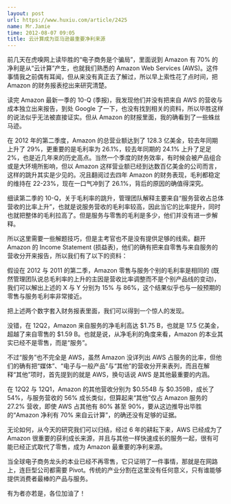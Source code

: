```yaml
---
layout: post
url: https://www.huxiu.com/article/2425
name: Mr.Jamie
time: 2012-08-07 09:05
title: 云计算成为亚马逊最重要净利来源
---
```

前几天在虎嗅网上读毕胜的“电子商务是个骗局”，里面说到 Amazon 有 70% 的净利是从“云计算”产生，也就我们熟悉的 Amazon Web Services (AWS)。这件事情我之前偶有耳闻，但从来没有真正去了解过，所以早上索性花了点时间，把 Amazon 的财务报表挖出来研究清楚。

读完 Amazon 最新一季的 10-Q (季报)，我发现他们并没有把来自 AWS 的营收与成本独立出来报告，到处 Google 了一下，也没有找到相关的资料，所以毕胜这样的说法似乎无法被直接证实。但从 Amazon 的财报里面，我的确看到了一些蛛丝马迹。

在 2012 年的第二季度，Amazon 的总营业额达到了 128.3 亿美金，较去年同期上升了 29%，更重要的是毛利率为 26.1%，较去年同期的 24.1% 上升了足足 2%，也是近几年来的历史高点。当然一个季度的财务效率，有时候会被产品组合或是大环境所影响，但以 Amazon 这样营业额已经到达数百亿美金的公司而言，这样的跳升其实是少见的。况且翻阅过去四年 Amazon 的财务表现，毛利都稳定的维持在 22-23%，现在一口气冲到了 26.1%，背后的原因的确值得深究。

细读第二季的 10-Q，关于毛利率的跳升，管理团队解释主要来自“服务营收占总体营收的比率上升”，也就是说服务营收的毛利率较高，因此当它的比率提升，同时也就把整体的毛利拉高了。但是服务与零售的毛利是多少，他们并没有进一步解释。

所以这里需要一些解题技巧，但是主考官也不是没有提供足够的线索。翻开 Amazon 的 Income Statement (损益表)，他们的确有把来自零售与来自服务的营收分开来报告，所以我们有了以下的资料：

假设在 2012 与 2011 的第二季，Amazon 零售与服务个别的毛利率是相同的 (既然管理团队说总毛利率的上升的主因是营收比率调整而不是个别产品线的变动)，我们可以解出上述的 X 与 Y 分别为 15% 与 86%，这个结果似乎也与一般预期的零售与服务毛利率非常接近。

把上述两个数字套入财务报表里面，我们可以得到一个惊人的发现。

没错，在 12Q2，Amazon 来自服务的净毛利高达 $1.75 B，也就是 17.5 亿美金，超越了来自零售的 $1.59 B。也就是说，从净毛利的角度来看，Amazon 的本业其实已经不是零售，而是“服务”。

不过“服务”也不完全是 AWS，虽然 Amazon 没详列出 AWS 占服务的比率，但他们的确有把“媒体”、“电子与一般产品”与“其他”的营收分开来表列，而且在解释“其他”项时，首先提到的就是 AWS，换句话说 AWS 是其他最重要的内涵。

在 12Q2 与 12Q1，Amazon 的其他营收分别为 $0.554B 与 $0.359B，成长了 54%，与服务营收的 56% 成长类似，但算起来“其他”仅占 Amazon 服务的 27.2% 营收，即使 AWS 占其他有 80% 甚至 90%，要从这边推导出毕胜的“Amazon 净利有 70% 来自云计算”，的确还没有足够的证据。

无论如何，从今天的研究我们可以归结，经过 6 年的耕耘下来，AWS 已经成为了 Amazon 很重要的获利成长来源，并且与其他一样快速成长的服务一起，很有可能已经正式取代了零售，成为 Amazon 最重要的净利来源。

当全球电子商务龙头的本业已经不再零售，它只证明了一件事情，那就是在网路上，连巨型公司都需要 Pivot。传统的产业分割在这里没有任何意义，只有谁能够提供消费者最棒的产品与服务。

有为者亦若是，各位加油了！

